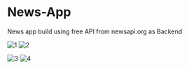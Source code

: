 # News-App
News app build using free API from newsapi.org as Backend

![1](https://user-images.githubusercontent.com/124585853/227783034-dd52b00d-ccf3-4360-97a3-b4c95e4c3a4f.png)
![2](https://user-images.githubusercontent.com/124585853/227783036-52faec8c-718d-4b1b-bea8-a311a3eb817a.png)

![3](https://user-images.githubusercontent.com/124585853/227783037-757c2c70-34dd-4dcb-b24d-5528e12611b6.png)
![4](https://user-images.githubusercontent.com/124585853/227783038-75afe4c8-58a5-40bb-8ef4-22bc25904343.png)
